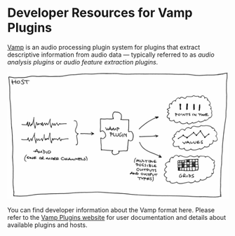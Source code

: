 
Developer Resources for Vamp Plugins
====================================

[Vamp](https://vamp-plugins.org/) is an audio processing plugin system
for plugins that extract descriptive information from audio data —
typically referred to as _audio analysis plugins_ or
_audio feature extraction plugins_.

![Block diagram of Vamp plugin. Audio tracks feeding into a plugin which emits multiple possible output types: points, values, and grids.](vamp-overview-webscale.png)

You can find developer information about the Vamp format here. Please
refer to the [Vamp Plugins website](https://vamp-plugins.org/) for
user documentation and details about available plugins and hosts.

